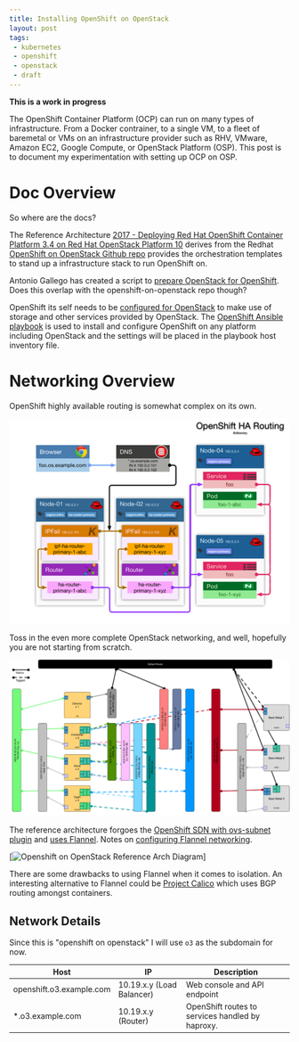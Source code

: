 ```yaml
---
title: Installing OpenShift on OpenStack
layout: post
tags:
 - kubernetes
 - openshift
 - openstack
 - draft
---
```


**This is a work in progress**

The OpenShift Container Platform (OCP) can run on many types of infrastructure. From a Docker contrainer, to a single VM, to a fleet of baremetal or VMs on an infrastructure provider such as RHV, VMware, Amazon EC2, Google Compute, or OpenStack Platform (OSP). This post is to document my experimentation with setting up OCP on OSP.

# Doc Overview #

So where are the docs?

The Reference Architecture [2017 - Deploying Red Hat OpenShift Container Platform 3.4 on Red Hat OpenStack Platform 10](https://access.redhat.com/articles/3133011) derives from the Redhat [OpenShift on OpenStack Github repo](https://github.com/redhat-openstack/openshift-on-openstack)  provides the orchestration templates to stand up a infrastructure stack to run OpenShift on.

Antonio Gallego has created a script to [prepare OpenStack for OpenShift](https://github.com/antoniogallegosaez/openshift_on_openstack_preparer). Does this overlap with the openshift-on-openstack repo though?

OpenShift its self needs to be [configured for OpenStack](https://docs.openshift.com/container-platform/latest/install_config/configuring_openstack.html) to make use of storage and other services provided by OpenStack. The [OpenShift Ansible playbook](https://github.com/openshift/openshift-ansible) is used to install and configure OpenShift on any platform including OpenStack and the settings will be placed in the playbook host inventory file.

# Networking Overview #

OpenShift highly available routing is somewhat complex on its own.

[![OpenShift HA Routing](/images/thumb/openshift-ha-cluster-routing.png)](http://guifreelife.com/blog/2016/03/01/OpenShift-3-HA-Routing)

Toss in the even more complete OpenStack networking, and well, hopefully you are not starting from scratch.

[![OpenStack Network Diagram](/images/thumb/openstack-network-pub.png)](http://guifreelife.com/blog/2017/08/14/OpenStack-Network-Diagram)

The reference architecture forgoes the [OpenShift SDN with ovs-subnet plugin](https://docs.openshift.com/container-platform/latest/architecture/additional_concepts/sdn.html) and [uses Flannel](https://docs.openshift.com/container-platform/latest/architecture/additional_concepts/flannel.html). Notes on [configuring Flannel networking](https://docs.openshift.com/container-platform/latest/install_config/configuring_sdn.html#using-flannel). 

[![Openshift on OpenStack Reference Arch Diagram](https://raw.githubusercontent.com/redhat-openstack/openshift-on-openstack/master/graphics/architecture.png)]

There are some drawbacks to using Flannel when it comes to isolation. An interesting alternative to Flannel could be [Project Calico](https://www.projectcalico.org/) which uses BGP routing amongst containers.

## Network Details ##

Since this is "openshift on openstack" I will use `o3` as the subdomain for now.

Host                  | IP                        | Description
----------------------|---------------------------|------------
openshift.o3.example.com | 10.19.x.y (Load Balancer) | Web console and API endpoint
*.o3.example.com      | 10.19.x.y (Router)        | OpenShift routes to services handled by haproxy.

